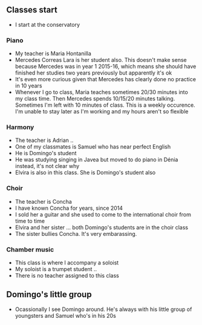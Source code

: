 ## Classes start

- I start at the conservatory

### Piano

- My teacher is Maria Hontanilla
- Mercedes Correas Lara is her student also. This doesn't make sense because Mercedes was in year 1 2015-16, which means she should have finished her studies two years previously but apparently it's ok
- It's even more curious given that Mercedes has clearly done no practice in 10 years
- Whenever I go to class, Maria teaches sometimes 20/30 minutes into my class time. Then Mercedes spends 10/15/20 minutes talking. Sometimes I'm left with 10 minutes of class. This is a weekly occurence. I'm unable to stay later as I'm working and my hours aren't so flexible

### Harmony

- The teacher is Adrian ..
- One of my classmates is Samuel who has near perfect English
- He is Domingo's student
- He was studying singing in Javea but moved to do piano in Dénia instead, it's not clear why
- Elvira is also in this class. She is Domingo's student also

### Choir

- The teacher is Concha 
- I have known Concha for years, since 2014
- I sold her a guitar and she used to come to the international choir from time to time
- Elvira and her sister ... both Domingo's students are in the choir class
- The sister bullies Concha. It's very embarassing.

### Chamber music

- This class is where I accompany a soloist
- My soloist is a trumpet student ..
- There is no teacher assigned to this class

## Domingo's little group

- Ocassionally I see Domingo around. He's always with his little group of youngsters and Samuel who's in his 20s
